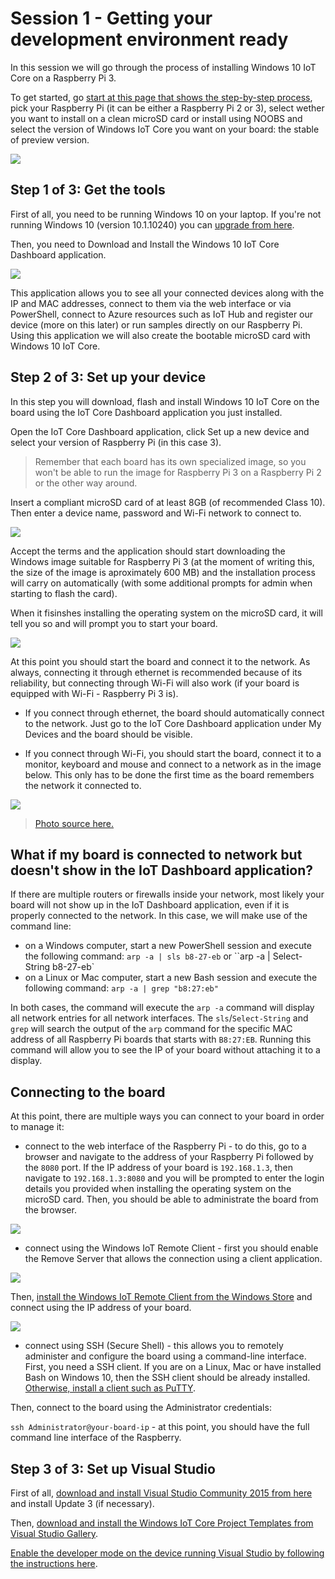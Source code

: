 Session 1 - Getting your development environment ready
======================================================

In this session we will go through the process of installing Windows 10 IoT Core on a Raspberry Pi 3.

To get started, go [start at this page that shows the step-by-step process](https://developer.microsoft.com/en-us/windows/iot/GetStarted), pick your Raspberry Pi (it can be either a Raspberry Pi 2 or 3), select wether you want to install on a clean microSD card or install using NOOBS and select the version of Windows IoT Core you want on your board: the stable of preview version.

![](../media/get-started-rpi-win.JPG)

Step 1 of 3: Get the tools
--------------------------

First of all, you need to be running Windows 10 on your laptop. If you're not running Windows 10 (version 10.1.10240) you can [upgrade from here](https://www.microsoft.com/en-us/software-download/windows10).

Then, you need to Download and Install the Windows 10 IoT Core Dashboard application. 

![](../media/iot-dashboard.JPG)

This application allows you to see all your connected devices along with the IP and MAC addresses, connect to them via the web interface or via PowerShell, connect to Azure resources such as IoT Hub and register our device (more on this later) or run samples directly on our Raspberry Pi.
Using this application we will also create the bootable microSD card with Windows 10 IoT Core.

Step 2 of 3: Set up your device
-------------------------------

In this step you will download, flash and install Windows 10 IoT Core on the board using the IoT Core Dashboard application you just installed.

Open the IoT Core Dashboard application, click Set up a new device and select your version of Raspberry Pi (in this case 3). 

> Remember that each board has its own specialized image, so you won't be able to run the image for Raspberry Pi 3 on a Raspberry Pi 2 or the other way around.

Insert a compliant microSD card of at least 8GB (of recommended Class 10). Then enter a device name, password and Wi-Fi network to connect to.

![](../media/setup-device.JPG)

Accept the terms and the application should start downloading the Windows image suitable for Raspberry Pi 3 (at the moment of writing this, the size of the image is aproximately 600 MB) and the installation process will carry on automatically (with some additional prompts for admin when starting to flash the card).

When it fisinshes installing the operating system on the microSD card, it will tell you so and will prompt you to start your board.

![](../media/card-ready.JPG)

At this point you should start the board and connect it to the network. As always, connecting it through ethernet is recommended because of its reliability, but connecting through Wi-Fi will also work (if your board is equipped with Wi-Fi - Raspberry Pi 3 is).

- If you connect through ethernet, the board should automatically connect to the network. Just go to the IoT Core Dashboard application under My Devices and the board should be visible.

- If you connect through Wi-Fi, you should start the board, connect it to a monitor, keyboard and mouse and connect to a network as in the image below. This only has to be done the first time as the board remembers the network it connected to.

![](../media/wifi.JPG)

> [Photo source here.](https://az835927.vo.msecnd.net/sites/iot/Resources/images/SetupWiFi/DefaultAppWiFiConfig.png)

What if my board is connected to network but doesn't show in the IoT Dashboard application?
-------------------------------------------------------------------------------------------

If there are multiple routers or firewalls inside your network, most likely your board will not show up in the IoT Dashboard application, even if it is properly connected to the network. In this case, we will make use of the command line:

- on a Windows computer, start a new PowerShell session and execute the following command: `arp -a | sls b8-27-eb` or ``arp -a | Select-String b8-27-eb`
- on a Linux or Mac computer, start a new Bash session and execute the following command: `arp -a | grep "b8:27:eb"`

In both cases, the command will execute the `arp -a` command will display all network entries for all network interfaces. The `sls`/`Select-String` and `grep` will search the output of the `arp` command for the specific MAC address of all Raspberry Pi boards that starts with `B8:27:EB`. Running this command will allow you to see the IP of your board without attaching it to a display.

Connecting to the board
------------------------

At this point, there are multiple ways you can connect to your board in order to manage it: 

- connect to the web interface of the Raspberry Pi - to do this, go to a browser and navigate to the address of your Raspberry Pi followed by the `8080` port. If the IP address of your board is `192.168.1.3`, then navigate to `192.168.1.3:8080` and you will be prompted to enter the login details you provided when installing the operating system on the microSD card. Then, you should be able to administrate the board from the browser.

![](../media/browser-admin.JPG)

- connect using the Windows IoT Remote Client - first you should enable the Remove Server that allows the connection using a client application.

![](../media/remote-server.JPG)

Then, [install the Windows IoT Remote Client from the Windows Store](https://www.microsoft.com/store/apps/9nblggh5mnxz) and connect using the IP address of your board.

![](../media/remote-client-app.JPG)

- connect using SSH (Secure Shell) - this allows you to remotely administer and configure the board using a command-line interface. First, you need a SSH client. If you are on a Linux, Mac or have installed Bash on Windows 10, then the SSH client should be already installed. [Otherwise, install a client such as PuTTY](http://the.earth.li/~sgtatham/putty/latest/x86/putty.exe).

Then, connect to the board using the Administrator credentials:

`ssh Administrator@your-board-ip` - at this point, you should have the full command line interface of the Raspberry.

Step 3 of 3: Set up Visual Studio
----------------------------------

First of all, [download and install Visual Studio Community 2015 from here](http://go.microsoft.com/fwlink/?LinkID=534599) and install Update 3 (if necessary). 

Then, [download and install the Windows IoT Core Project Templates from Visual Studio Gallery](https://marketplace.visualstudio.com/items?itemName=MicrosoftIoT.WindowsIoTCoreProjectTemplates).

[Enable the developer mode on the device running Visual Studio by following the instructions here](https://msdn.microsoft.com/windows/uwp/get-started/enable-your-device-for-development).

